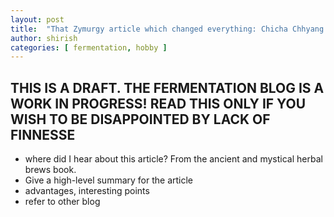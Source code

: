 ```yaml
---
layout: post
title:  "That Zymurgy article which changed everything: Chicha Chhyang and a revelation in traditional brewing techniques"
author: shirish
categories: [ fermentation, hobby ]
---
```


## THIS IS A DRAFT. THE FERMENTATION BLOG IS A WORK IN PROGRESS! READ THIS ONLY IF YOU WISH TO BE DISAPPOINTED BY LACK OF FINNESSE


* where did I hear about this article? From the ancient and mystical herbal brews book.
* Give a high-level summary for the article
* advantages, interesting points
* refer to other blog